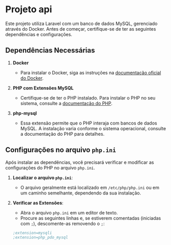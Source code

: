 # Projeto api

Este projeto utiliza Laravel com um banco de dados MySQL, gerenciado através do Docker. Antes de começar, certifique-se de ter as seguintes dependências e configurações.

## Dependências Necessárias

1. **Docker**
   - Para instalar o Docker, siga as instruções na [documentação oficial do Docker](https://docs.docker.com/get-docker/).

2. **PHP com Extensões MySQL**
   - Certifique-se de ter o PHP instalado. Para instalar o PHP no seu sistema, consulte a [documentação do PHP](https://www.php.net/manual/pt_BR/install.php).

3. **php-mysql**
   - Essa extensão permite que o PHP interaja com bancos de dados MySQL. A instalação varia conforme o sistema operacional, consulte a documentação do PHP para detalhes.

## Configurações no arquivo `php.ini`

Após instalar as dependências, você precisará verificar e modificar as configurações do PHP no arquivo `php.ini`.

1. **Localizar o arquivo `php.ini`**:
   - O arquivo geralmente está localizado em `/etc/php/php.ini` ou em um caminho semelhante, dependendo da sua instalação.

2. **Verificar as Extensões**:
   - Abra o arquivo `php.ini` em um editor de texto.
   - Procure as seguintes linhas e, se estiverem comentadas (iniciadas com `;`), descomente-as removendo o `;`:

   ```ini
   ;extension=mysqli
   ;extension=php_pdo_mysql
